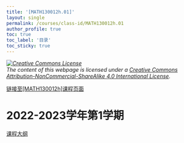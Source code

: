 ```yaml
---
title: '[MATH130012h.01]'
layout: single
permalink: /courses/class-id/MATH130012h.01
author_profile: true
toc: true
toc_label: '目录'
toc_sticky: true
---
```


<div class='notice--warning'>
<p><i><a rel='license' href='http://creativecommons.org/licenses/by-nc-sa/4.0/'><img alt='Creative Commons License' style='border-width:0' src='https://i.creativecommons.org/l/by-nc-sa/4.0/88x31.png' /></a><br /> The content of this webpage is licensed under a <a rel='license' href='http://creativecommons.org/licenses/by-nc-sa/4.0/'>Creative Commons Attribution-NonCommercial-ShareAlike 4.0 International License</a>.</i></p>
</div>

<a href='https://fdu-math.github.io/courses/MATH130012h'>链接至[MATH130012h]课程页面<a>

# 2022-2023学年第1学期

<a href='https://fdu-math.github.io/assets/docs/courses/MATH130012h.01-2022-2023-1 (Encrypted).pdf'>课程大纲</a>
